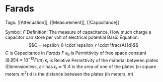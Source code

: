 # Farads
Tags: [[Attenuation]], [[Measurement]], [[Capacitance]]

Symbol: $F$
Definition: The measure of capacitance. How much charge a capacitor can store per volt of electrical potential
Basic Equation:
$$C = \epsilon_0 \cdot \epsilon_r \cdot \frac{A}{d}$$
$C$ is Capacitance in *Farads* $F$
$\epsilon_0$ is Permittivity of free space constant ($8.854 \times 10^{-12} F/m$)
$\epsilon_r$ is Relative Permittivity of the material between plates (Dimensionless, air has $\epsilon_r ≈ 1$)
$A$ is the area of one of the plates (in square meters $m^2$)
$d$ is the distance between the plates (in meters, $m$)


